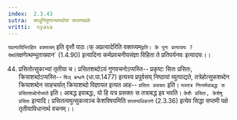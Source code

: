 ```yaml
---
index:  2.3.43
sutra:  साधुनिपुणाभ्यमर्चायां सप्तम्यप्रतेः
vritti:  nyasa
---
```


`पप्रत्यादिभिरहित वक्तव्यम्` इति वृत्तौ पाठः।फ् अप्रत्यादेरिति वक्तव्यम्` इति। के पुनः प्रत्यादयः ? येषां `लक्षणेत्थम्भूताख्यान` (1.4.90) इत्यादिना कर्मप्रवचनीयसंज्ञा विहिता ते प्रतिपर्यनवः इत्यादयः।।

44. प्रसितोत्सुकाभ्यां तृतीया च।
प्रसितशब्दोऽयं गुणवचनोऽप्यस्ति-- प्रकृष्टः सितः प्रसितः, क्रियाशब्दोऽप्यस्ति-- `षिञ् बन्धने` (धा.पा.1477) इत्यस्य प्रपूर्वसय् निष्ठायां व्युत्पाद्यते, तत्रेहोत्सुकशब्देन क्रियाशब्देन साहचर्यात् क्रियाशब्दो विज्ञायत इत्यत आह-- `प्रसितः प्रसक्तः` इति। `यस्तत्र नित्यमेवाबद्धः स प्रसितशब्देनोच्यते` इति। आबद्ध इवाबद्धः, यो हि यत्र प्रसक्तः स तत्राबद्ध इव भवति। `केशैः प्रसितः, केशेषु प्रसितः` इत्यादि। प्रसितत्वमुत्सुकत्वञ्च केशविषयमिति `सप्तम्यधिकरणे` (2.3.36) इत्येव सिद्धा सप्तमी पक्षे तृतीयाविधानार्थ वचनम्।।

